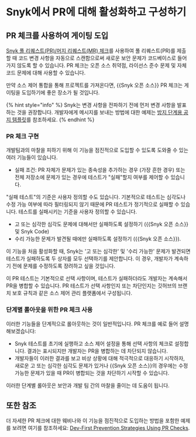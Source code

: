 # Snyk에서 PR에 대해 활성화하고 구성하기

## PR 체크를 사용하여 게이팅 도입

[Snyk 풀 리퀘스트(PR)/머지 리퀘스트(MR) 체크](../../../scan-with-snyk/pull-requests/pull-request-checks/)를 사용하여 풀 리퀘스트(PR)를 제출할 때 코드 변경 사항을 자동으로 스캔함으로써 새로운 보안 문제가 코드베이스로 들어가지 않도록 할 수 있습니다. PR 체크는 오픈 소스 취약점, 라이선스 준수 문제 및 자체 코드 문제에 대해 사용할 수 있습니다.

만약 소스 제어 통합을 통해 프로젝트를 가져온다면, {{Snyk 오픈 소스}} PR 체크는 게이팅을 도입하기에 좋은 장소가 될 것입니다.

{% hint style="info" %}
Snyk는 변경 사항을 전파하기 전에 먼저 변경 사항을 발표하는 것을 권장합니다. 개발자에게 메시지를 보내는 방법에 대한 예제는 [방지 단계용 공지 템플릿](../../enterprise-implementation-guide/phase-6-rolling-out-the-prevention-stage/announcement-templates-for-prevention.md)를 참조하세요.
{% endhint %}

### PR 체크 구현

개발팀과의 마찰을 피하기 위해 이 기능을 점진적으로 도입할 수 있도록 도와줄 수 있는 여러 기능들이 있습니다.

* 실패 조건: PR 자체가 문제가 있는 종속성을 추가하는 경우 (가장 흔한 경우) 또는 전체 저장소에 문제가 있는 경우에 테스트가 "실패"할지 여부를 제어할 수 있습니다.

"실패 테스트"의 기준은 사용자 정의할 수도 있습니다. 기본적으로 테스트는 심각도나 수정 가능 여부에 따라 필터링되지 않기 때문에 PR 테스트가 정기적으로 실패할 수 있습니다. 테스트를 실패시키는 기준을 사용자 정의할 수 있습니다.

* 고 또는 심각한 심각도 문제에 대해서만 실패하도록 설정하기 ({{Snyk 오픈 소스}} 및 Snyk Code)
* 수리 가능한 문제가 발견될 때에만 실패하도록 설정하기 ({{Snyk 오픈 소스}}).

이 기능을 처음 활성화할 때, Snyk는 '고 또는 심각한' 및 '수리 가능한' 문제가 발견되면 테스트가 실패하도록 두 상자를 모두 선택하기를 제안합니다. 이 경우, 개발자가 계속하기 전에 문제를 수정하도록 장려하고 싶을 것입니다.

이 PR 테스트는 기본적으로 선택 사항이며, 테스트가 실패하더라도 개발자는 계속해서 PR을 병합할 수 있습니다. PR 테스트가 선택 사항인지 또는 차단인지는 깃허브의 브랜치 보호 규칙과 같은 소스 제어 관리 플랫폼에서 구성됩니다.

### 단계별 롤아웃을 위한 PR 체크 사용

이러한 기능들을 단계적으로 롤아웃하는 것이 일반적입니다. PR 체크를 예로 들어 설명해보겠습니다:

* Snyk 테스트를 초기에 실행하고 소스 제어 설정을 통해 선택 사항의 체크로 설정합니다. 결과는 표시되지만 개발자는 PR을 병합하는 데 차단되지 않습니다.
* 개발자들이 이러한 결과를 보고 비상 상황에 대해 적극적으로 대응하기 시작하자, 새로운 고 또는 심각한 심각도 문제가 있거나 {{Snyk 오픈 소스}}의 경우에는 수정 가능한 문제가 있을 때 PR이 병합되는 것을 차단하기 시작할 수 있습니다.

이러한 단계별 롤아웃은 보안과 개발 팀 간의 마찰을 줄이는 데 도움이 됩니다.

## 또한 참조

더 자세한 PR 체크에 대한 웨비나와 이 기능을 점진적으로 도입하는 방법을 포함한 예제를 보려면 여기를 참조하세요: [Dev-First Prevention Strategies Using PR Checks](https://www.youtube.com/watch?v=6x33EJW_d_E).
